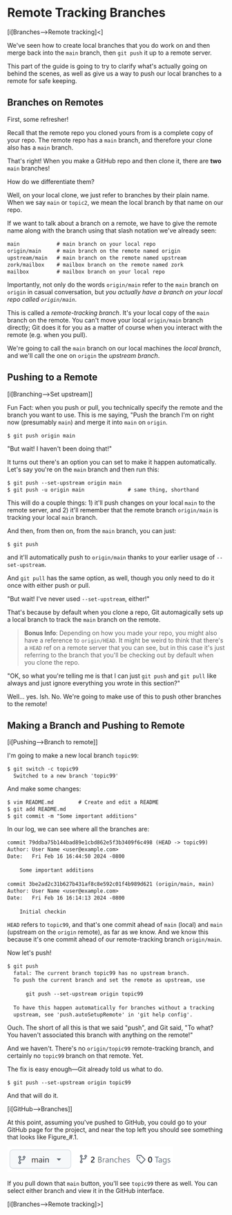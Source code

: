 # Remote Tracking Branches

[i[Branches-->Remote tracking]<]

We've seen how to create local branches that you do work on and then
merge back into the `main` branch, then `git push` it up to a remote
server.

This part of the guide is going to try to clarify what's actually going
on behind the scenes, as well as give us a way to push our local
branches to a remote for safe keeping.

## Branches on Remotes

First, some refresher!

Recall that the remote repo you cloned yours from is a complete copy of
your repo. The remote repo has a `main` branch, and therefore your
clone also has a `main` branch.

That's right! When you make a GitHub repo and then clone it, there are
**two** `main` branches!

How do we differentiate them?

Well, on your local clone, we just refer to branches by their plain
name. When we say `main` or `topic2`, we mean the local branch by that
name on our repo.

If we want to talk about a branch on a remote, we have to give the
remote name along with the branch using that slash notation we've
already seen:

``` {.default}
main            # main branch on your local repo
origin/main     # main branch on the remote named origin
upstream/main   # main branch on the remote named upstream
zork/mailbox    # mailbox branch on the remote named zork
mailbox         # mailbox branch on your local repo
```

Importantly, not only do the words `origin/main` refer to the `main`
branch on `origin` in casual conversation, but _you actually have a
branch on your local repo called `origin/main`_.

This is called a _remote-tracking branch_. It's your local copy of the
`main` branch on the remote. You can't move your local `origin/main`
branch directly; Git does it for you as a matter of course when you
interact with the remote (e.g. when you pull).

We're going to call the `main` branch on our local machines the _local
branch_, and we'll call the one on `origin` the _upstream branch_.

## Pushing to a Remote

[i[Branching-->Set upstream]]

Fun Fact: when you push or pull, you technically specify the remote and
the branch you want to use. This is me saying, "Push the branch I'm on
right now (presumably `main`) and merge it into `main` on `origin`.

``` {.default}
$ git push origin main
```

"But wait! I haven't been doing that!"

It turns out there's an option you can set to make it happen
automatically. Let's say you're on the `main` branch and then run this:

``` {.default}
$ git push --set-upstream origin main
$ git push -u origin main              # same thing, shorthand
```

This will do a couple things: 1) it'll push changes on your local `main`
to the remote server, and 2) it'll remember that the remote branch
`origin/main` is tracking your local `main` branch.

And then, from then on, from the `main` branch, you can just:

``` {.default}
$ git push
```

and it'll automatically push to `origin/main` thanks to your earlier
usage of `--set-upstream`.

And `git pull` has the same option, as well, though you only need to do
it once with either push or pull.

"But wait! I've never used `--set-upstream`, either!"

That's because by default when you clone a repo, Git automagically sets
up a local branch to track the `main` branch on the remote.

> **Bonus Info**: Depending on how you made your repo, you might also
> have a reference to `origin/HEAD`. It might be weird to think that
> there's a `HEAD` ref on a remote server that you can see, but in this
> case it's just referring to the branch that you'll be checking out by
> default when you clone the repo.

"OK, so what you're telling me is that I can just `git push` and `git
pull` like always and just ignore everything you wrote in this section?"

Well... yes. Ish. No. We're going to make use of this to push other
branches to the remote!

## Making a Branch and Pushing to Remote

[i[Pushing-->Branch to remote]]

I'm going to make a new local branch `topic99`:

``` {.default}
$ git switch -c topic99
  Switched to a new branch 'topic99'
```

And make some changes:

``` {.default}
$ vim README.md        # Create and edit a README
$ git add README.md
$ git commit -m "Some important additions"
```

In our log, we can see where all the branches are:

``` {.default}
commit 79ddba75b144bad89e1cbd862e5f3b3409f6c498 (HEAD -> topic99)
Author: User Name <user@example.com>
Date:   Fri Feb 16 16:44:50 2024 -0800

    Some important additions

commit 3be2ad2c31b627b431af8c8e592c01f4b989d621 (origin/main, main)
Author: User Name <user@example.com>
Date:   Fri Feb 16 16:14:13 2024 -0800

    Initial checkin
```

`HEAD` refers to `topic99`, and that's one commit ahead of `main`
(local) and `main` (upstream on the `origin` remote), as far as we know.
And we know this because it's one commit ahead of our remote-tracking
branch `origin/main`.

Now let's push!

``` {.default}
$ git push
  fatal: The current branch topic99 has no upstream branch.
  To push the current branch and set the remote as upstream, use

      git push --set-upstream origin topic99

  To have this happen automatically for branches without a tracking
  upstream, see 'push.autoSetupRemote' in 'git help config'.
```

Ouch. The short of all this is that we said "push", and Git said, "To
what? You haven't associated this branch with anything on the remote!"

And we haven't. There's no `origin/topic99` remote-tracking branch, and
certainly no `topic99` branch on that remote. Yet.

The fix is easy enough—Git already told us what to do.

```
$ git push --set-upstream origin topic99
```

And that will do it.

[i[GitHub-->Branches]]

At this point, assuming you've pushed to GitHub, you could go to your
GitHub page for the project, and near the top left you should see
something that looks like Figure_#.1.

![Two branches on GitHub](img_080_010.png "Two branches on GitHub")

If you pull down that `main` button, you'll see `topic99` there as well.
You can select either branch and view it in the GitHub interface.

[i[Branches-->Remote tracking]>]
